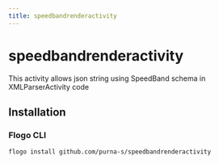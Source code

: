 ```yaml
---
title: speedbandrenderactivity
---
```


# speedbandrenderactivity
This activity allows json string using SpeedBand schema in XMLParserActivity code

## Installation
### Flogo CLI
```bash
flogo install github.com/purna-s/speedbandrenderactivity
```

